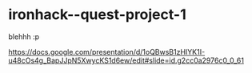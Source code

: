 # ironhack--quest-project-1
blehhh :p


https://docs.google.com/presentation/d/1oQBwsB1zHIYK1I-u48cOs4g_BapJJpN5XwycKS1d6ew/edit#slide=id.g2cc0a2976c0_0_61
